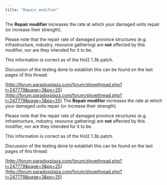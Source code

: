 ```yaml
---
title: "Repair_modifier"
---
```


The **Repair modifier** increases the rate at which your damaged units
repair (or increase their strength).

Please note that the repair rate of damaged province structures (e.g.
infrastructure, industry, resource gathering) are **not** affected by
this modifier, nor are they intended for it to be.

This information is correct as of the HoI2 1.3b patch.

Discussion of the testing done to establish this can be found on the
last pages of this thread:

[http://forum.paradoxplaza.com/forum/showthread.php?t=247779&page=3&pp=25](http://forum.paradoxplaza.com/forum/showthread.php?t=247779&page=3&pp=25)
The **Repair modifier** increases the rate at which your damaged units
repair (or increase their strength).

Please note that the repair rate of damaged province structures (e.g.
infrastructure, industry, resource gathering) are **not** affected by
this modifier, nor are they intended for it to be.

This information is correct as of the HoI2 1.3b patch.

Discussion of the testing done to establish this can be found on the
last pages of this thread:

[http://forum.paradoxplaza.com/forum/showthread.php?t=247779&page=3&pp=25](http://forum.paradoxplaza.com/forum/showthread.php?t=247779&page=3&pp=25)
